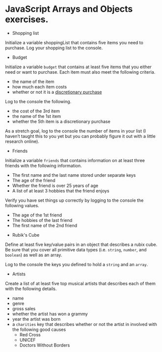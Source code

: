 # JavaScript Arrays and Objects exercises.

* Shopping list

Initialize a variable shoppingList that contains five items you need to purchase. Log your shopping list to the console.

* Budget

Initialize a variable `budget` that contains at least five items that you either need or want to purchase. Each item must also meet the following criteria.

- the name of the item
- how much each item costs
- whether or not it is a [discretionary purchase](https://dictionary.cambridge.org/dictionary/english/discretionary-spending)

Log to the console the following.

- the cost of the 3rd item
- the name of the 1st item
- whether the 5th item is a discretionary purchase

As a stretch goal, log to the console the number of items in your list (I haven’t taught this to you yet but you can probably figure it out with a little research online).

* Friends

Initialize a variable `friends` that contains information on at least three friends with the following information.

- The first name and the last name stored under separate keys
- The age of the friend
- Whether the friend is over 25 years of age
- A list of at least 3 hobbies that the friend enjoys

Verify you have set things up correctly by logging to the console the following values.

- The age of the 1st friend
- The hobbies of the last friend
- The first name of the 2nd friend

* Rubik's Cube

Define at least five key/value pairs in an object that describes a rubix cube. Be sure that you cover all primitive data types (i.e. `string`, `number`, and `boolean`) as well as an array.

 Log to the console the keys you defined to hold a `string` and an `array`.

* Artists

Create a list of at least five top musical artists that describes each of them with the following details.

- name
- genre
- gross sales
- whether the artist has won a grammy
- year the artist was born
- a `charities` key that describes whether or not the artist in involved with the following good causes
    - Red Cross
    - UNICEF
    - Doctors Without Borders